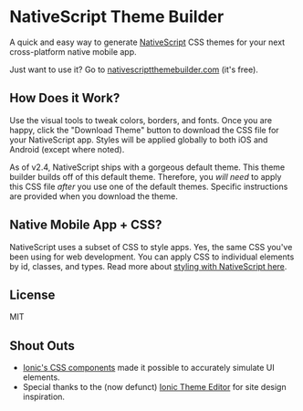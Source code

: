 # NativeScript Theme Builder

A quick and easy way to generate [NativeScript](https://www.nativescript.org/) CSS themes for your next cross-platform native mobile app.

Just want to use it? Go to [nativescriptthemebuilder.com](http://nativescriptthemebuilder.com) (it's free).

## How Does it Work?

Use the visual tools to tweak colors, borders, and fonts. Once you are happy, click the "Download Theme" button to download the CSS file for your NativeScript app. Styles will be applied globally to both iOS and Android (except where noted).

As of v2.4, NativeScript ships with a gorgeous default theme. This theme builder builds off of this default theme. Therefore, you *will need* to apply this CSS file *after* you use one of the default themes. Specific instructions are provided when you download the theme.

## Native Mobile App + CSS?

NativeScript uses a subset of CSS to style apps. Yes, the same CSS you've been using for web development. You can apply CSS to individual elements by id, classes, and types. Read more about [styling with NativeScript here](https://docs.nativescript.org/ui/styling).

## License

MIT

## Shout Outs

- [Ionic's CSS components](http://ionicframework.com/docs/components/) made it possible to accurately simulate UI elements.
- Special thanks to the (now defunct) [Ionic Theme Editor](https://github.com/pbernasconi/ionic-theme-editor) for site design inspiration.